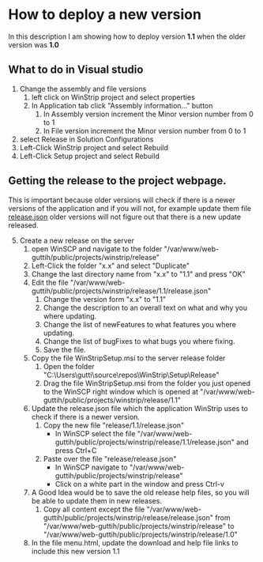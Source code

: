 # How to deploy a new version
In this description I am showing how to deploy version **1.1** when the older version was **1.0**

## What to do in Visual studio
1. Change the assembly and file versions
    1. left click on WinStrip project and select properties
    2. In Application tab click "Assembly information..." button
        1. In Assembly version increment the Minor version number from 0 to 1
        2. In File     version increment the Minor version number from 0 to 1
2. select Release in Solution Configurations
3. Left-Click WinStrip project and select Rebuild
4. Left-Click Setup project and select Rebuild

## Getting the release to the project webpage.
This is important because older versions will check if there is a newer versions of the application 
and if you will not, for example update them file [release.json](https://guttih.com/public/projects/winstrip/release/release.json) older versions will not figure out that there is a new update released.

5. Create a new release on the server
    1. open WinSCP and navigate to the folder "/var/www/web-guttih/public/projects/winstrip/release"
    2. Left-Click the folder "x.x" and select "Duplicate"
    3. Change the last directory name from "x.x" to "1.1" and press "OK"
    4. Edit the file "/var/www/web-guttih/public/projects/winstrip/release/1.1/release.json"
        1. Change the version form "x.x" to "1.1"
        2. Change the description to an overall text on what and why you where updating.
        3. Change the list of newFeatures to what features you where updating.
        4. Change the list of bugFixes to what bugs you where fixing.
        5. Save the file.
    5. Copy the file WinStripSetup.msi to the server release folder
        1. Open the folder "C:\Users\gutti\source\repos\WinStrip\Setup\Release"
        2. Drag the file  WinStripSetup.msi from the folder you just opened to the WinSCP right window which is opened at "/var/www/web-guttih/public/projects/winstrip/release/1.1"
    6. Update the release.json file which the application WinStrip uses to check if there is a newer version.
        1. Copy the new file "release/1.1/release.json"
            - In WinSCP select the file "/var/www/web-guttih/public/projects/winstrip/release/1.1/release.json" and press Ctrl+C
        2. Paste over the file "release/release.json" 
            - In WinSCP navigate to "/var/www/web-guttih/public/projects/winstrip/release"
            - Click on a white part in the window and press Ctrl-v
    7. A Good Idea would be to save the old release help files, so you will be able to update them in new releases.
        1. Copy all content except the file "/var/www/web-guttih/public/projects/winstrip/release/release.json" from "/var/www/web-guttih/public/projects/winstrip/release" to "/var/www/web-guttih/public/projects/winstrip/release/1.0"
    8. In the file menu.html, update the download and help file links to include this new version 1.1 
